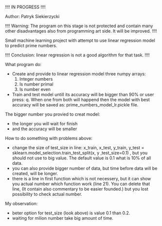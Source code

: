 !!!! IN PROGRESS !!!!

Author: Patryk Siekierzycki

!!!! Warning: The program on this stage is not protected and contain many other disadvantages also from programming art side. It will be improved. !!!!

Small machine learning project with attempt to use linear regression model to predict prime numbers.

!!!! Conclusion: linear regression is not a good algorithm for that task. !!!!

What program do:
- Create and provide to linear regression model three numpy arrays:
  1. Integer numbers
  2. Is number primal
  3. Is number even
- Train and test model untill its accuracy will be bigger than 90% or user press: q. When one from both will happend then the model with best accuracy will be saved as: prime_numbers_model_lr.pickle file.

The bigger number you provied to creat model:
- the longer you will wait for finish
- and the accuracy will be smaller

How to do something with problems above:
- change the size of test_size in line: x_train, x_test, y_train, y_test = sklearn.model_selection.train_test_split(x, y ,test_size=0.1) , but you should not use to big value. The default value is 0.1 what is 10% of all data.
- you can also provide bigger number of data, but time before data will be created, will be longer.
- there is a line in first function which is not necessery, but it can show you actual number which function work (line 21). You can delete that line, (It contain also commentary to be easier founded.) but you lost possibility to check actual number.

My observation:
- beter option for test_size (look above) is value 0.1 than 0.2.
- waiting for milion number take big amount of time.
